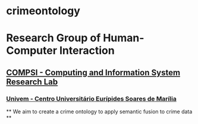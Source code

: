 # crimeontology

# Research Group of Human-Computer Interaction

## [COMPSI - Computing and Information System Research Lab](https://compsi.univem.edu.br/)

### [Univem - Centro Universitário Eurípides Soares de Marília](http://univem.edu.br/)

** We aim to create a crime ontology to apply semantic fusion to crime data  **
